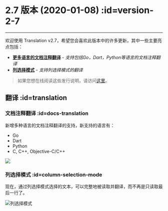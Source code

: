 # 2.7 版本 (2020-01-08) :id=version-2-7

---

欢迎使用 Translation v2.7，希望您会喜欢此版本中的许多更新，其中一些主要亮点包括：

- [**更多语言的文档注释翻译**](#docs-translation) - _支持包括Go，Dart，Python等语言的文档注释翻译_
- [**列选择模式**](#column-selection-mode) - _支持列选择模式的翻译_

> 如果您想在线阅读这些发行说明，请访问[这里](#/updates ':ignore :target=_blank')。

## 翻译 :id=translation
### 文档注释翻译 :id=docs-translation

新增多种语言的文档注释翻译的支持，新支持的语言有：

- Go
- Dart
- Python
- C, C++, Objective-C/C++

![](/updates/img/v2_7/doc.png)

### 列选择模式 :id=column-selection-mode

现在，通过列选择模式选择的文本，可以完整地被读取并翻译，而不再是只读取最后一行了。

![列选择模式](/updates/img/v2_7/column_selection_mode.gif)